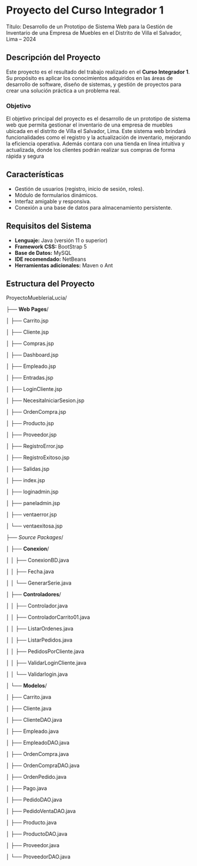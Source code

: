 # Proyecto del Curso Integrador 1
Título: Desarrollo de un Prototipo de Sistema Web para la Gestión de Inventario de una Empresa de Muebles en el Distrito de Villa el Salvador, Lima – 2024

## Descripción del Proyecto
Este proyecto es el resultado del trabajo realizado en el **Curso Integrador 1**. Su propósito es aplicar los conocimientos adquiridos en las áreas de desarrollo de software, diseño de sistemas, y gestión de proyectos para crear una solución práctica a un problema real.

### Objetivo
El objetivo principal del proyecto es el desarrollo de un prototipo de sistema web que permita gestionar el inventario de una empresa de muebles ubicada en el distrito de Villa el Salvador, Lima. Este sistema web brindará funcionalidades como el registro y la actualización de inventario, mejorando la eficiencia operativa. Además contara con una tienda en línea intuitiva y actualizada, donde los clientes podrán realizar sus compras de forma rápida y segura 

## Características
  - Gestión de usuarios (registro, inicio de sesión, roles).
  - Módulo de formularios dinámicos.
  - Interfaz amigable y responsiva.
  - Conexión a una base de datos para almacenamiento persistente.

## Requisitos del Sistema
- **Lenguaje:** Java (versión 11 o superior)
- **Framework CSS:** BootStrap 5
- **Base de Datos:** MySQL
- **IDE recomendado:** NetBeans
- **Herramientas adicionales:** Maven o Ant

## Estructura del Proyecto
ProyectoMuebleriaLucia/

├── **Web Pages**/

│   ├── Carrito.jsp

│   ├── Cliente.jsp

│   ├── Compras.jsp

│   ├── Dashboard.jsp

│   ├── Empleado.jsp

│   ├── Entradas.jsp

│   ├── LoginCliente.jsp

│   ├── NecesitaIniciarSesion.jsp

│   ├── OrdenCompra.jsp

│   ├── Producto.jsp

│   ├── Proveedor.jsp

│   ├── RegistroError.jsp

│   ├── RegistroExitoso.jsp

│   ├── Salidas.jsp

│   ├── index.jsp

│   ├── loginadmin.jsp

│   ├── paneladmin.jsp

│   ├── ventaerror.jsp

│   └── ventaexitosa.jsp

├── *Source Packages*/

│   ├── **Conexion**/

│   │   ├── ConexionBD.java

│   │   ├── Fecha.java

│   │   └── GenerarSerie.java

│   ├── **Controladores**/

│   │   ├── Controlador.java

│   │   ├── ControladorCarrito01.java

│   │   ├── ListarOrdenes.java

│   │   ├── ListarPedidos.java

│   │   ├── PedidosPorCliente.java

│   │   ├── ValidarLoginCliente.java

│   │   └── Validarlogin.java

│   └── **Modelos**/

│       ├── Carrito.java

│       ├── Cliente.java

│       ├── ClienteDAO.java

│       ├── Empleado.java

│       ├── EmpleadoDAO.java

│       ├── OrdenCompra.java

│       ├── OrdenCompraDAO.java

│       ├── OrdenPedido.java

│       ├── Pago.java

│       ├── PedidoDAO.java

│       ├── PedidoVentaDAO.java

│       ├── Producto.java

│       ├── ProductoDAO.java

│       ├── Proveedor.java

│       └── ProveedorDAO.java
